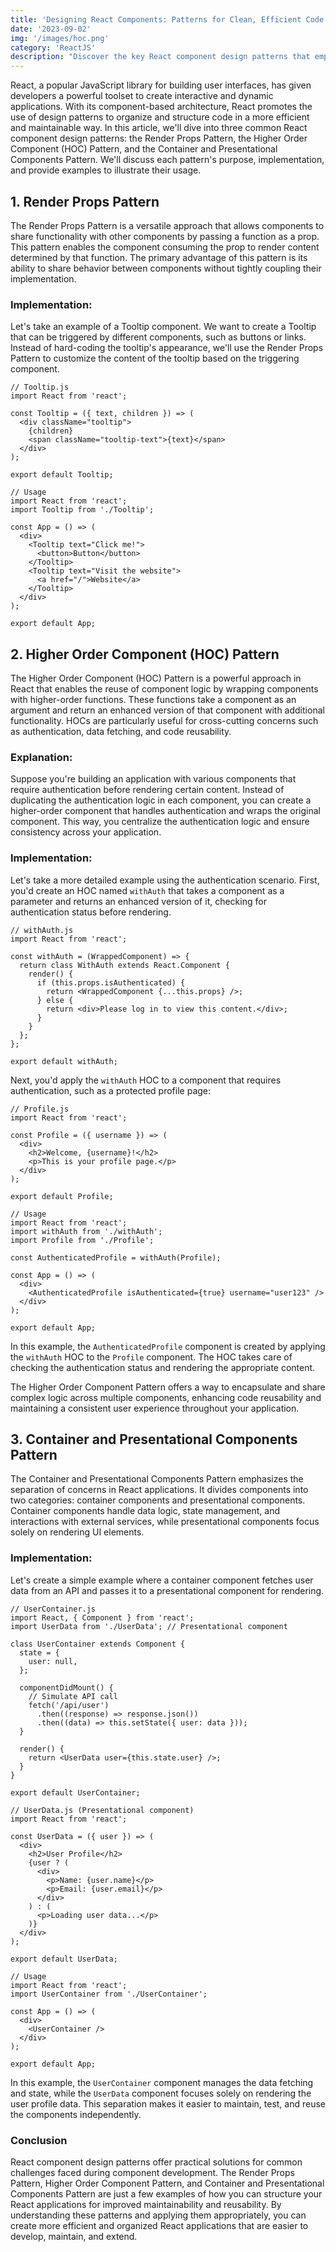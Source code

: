 ```yaml
---
title: 'Designing React Components: Patterns for Clean, Efficient Code'
date: '2023-09-02'
img: '/images/hoc.png'
category: 'ReactJS'
description: "Discover the key React component design patterns that empower developers to create more efficient, modular, and maintainable applications. From the versatile Render Props Pattern to the powerful Higher Order Component (HOC) Pattern, and the organized Container and Presentational Components Pattern, learn how to structure your React code for optimal performance and reusability. Dive into practical examples that showcase the benefits of each pattern, and elevate your React skills to craft applications that stand out in today's competitive development landscape."
---
```


React, a popular JavaScript library for building user interfaces, has given developers a powerful toolset to create interactive and dynamic applications. With its component-based architecture, React promotes the use of design patterns to organize and structure code in a more efficient and maintainable way. In this article, we'll dive into three common React component design patterns: the Render Props Pattern, the Higher Order Component (HOC) Pattern, and the Container and Presentational Components Pattern. We'll discuss each pattern's purpose, implementation, and provide examples to illustrate their usage.

## 1. Render Props Pattern

The Render Props Pattern is a versatile approach that allows components to share functionality with other components by passing a function as a prop. This pattern enables the component consuming the prop to render content determined by that function. The primary advantage of this pattern is its ability to share behavior between components without tightly coupling their implementation.

### Implementation:

Let's take an example of a Tooltip component. We want to create a Tooltip that can be triggered by different components, such as buttons or links. Instead of hard-coding the tooltip's appearance, we'll use the Render Props Pattern to customize the content of the tooltip based on the triggering component.

```
// Tooltip.js
import React from 'react';

const Tooltip = ({ text, children }) => (
  <div className="tooltip">
    {children}
    <span className="tooltip-text">{text}</span>
  </div>
);

export default Tooltip;

// Usage
import React from 'react';
import Tooltip from './Tooltip';

const App = () => (
  <div>
    <Tooltip text="Click me!">
      <button>Button</button>
    </Tooltip>
    <Tooltip text="Visit the website">
      <a href="/">Website</a>
    </Tooltip>
  </div>
);

export default App;
```

## 2. Higher Order Component (HOC) Pattern

The Higher Order Component (HOC) Pattern is a powerful approach in React that enables the reuse of component logic by wrapping components with higher-order functions. These functions take a component as an argument and return an enhanced version of that component with additional functionality. HOCs are particularly useful for cross-cutting concerns such as authentication, data fetching, and code reusability.

### Explanation:

Suppose you're building an application with various components that require authentication before rendering certain content. Instead of duplicating the authentication logic in each component, you can create a higher-order component that handles authentication and wraps the original component. This way, you centralize the authentication logic and ensure consistency across your application.

### Implementation:

Let's take a more detailed example using the authentication scenario. First, you'd create an HOC named `withAuth` that takes a component as a parameter and returns an enhanced version of it, checking for authentication status before rendering.

```
// withAuth.js
import React from 'react';

const withAuth = (WrappedComponent) => {
  return class WithAuth extends React.Component {
    render() {
      if (this.props.isAuthenticated) {
        return <WrappedComponent {...this.props} />;
      } else {
        return <div>Please log in to view this content.</div>;
      }
    }
  };
};

export default withAuth;
```

Next, you'd apply the `withAuth` HOC to a component that requires authentication, such as a protected profile page:

```
// Profile.js
import React from 'react';

const Profile = ({ username }) => (
  <div>
    <h2>Welcome, {username}!</h2>
    <p>This is your profile page.</p>
  </div>
);

export default Profile;

// Usage
import React from 'react';
import withAuth from './withAuth';
import Profile from './Profile';

const AuthenticatedProfile = withAuth(Profile);

const App = () => (
  <div>
    <AuthenticatedProfile isAuthenticated={true} username="user123" />
  </div>
);

export default App;
```

In this example, the `AuthenticatedProfile` component is created by applying the `withAuth` HOC to the `Profile` component. The HOC takes care of checking the authentication status and rendering the appropriate content.

The Higher Order Component Pattern offers a way to encapsulate and share complex logic across multiple components, enhancing code reusability and maintaining a consistent user experience throughout your application.

## 3. Container and Presentational Components Pattern

The Container and Presentational Components Pattern emphasizes the separation of concerns in React applications. It divides components into two categories: container components and presentational components. Container components handle data logic, state management, and interactions with external services, while presentational components focus solely on rendering UI elements.

### Implementation:

Let's create a simple example where a container component fetches user data from an API and passes it to a presentational component for rendering.

```
// UserContainer.js
import React, { Component } from 'react';
import UserData from './UserData'; // Presentational component

class UserContainer extends Component {
  state = {
    user: null,
  };

  componentDidMount() {
    // Simulate API call
    fetch('/api/user')
      .then((response) => response.json())
      .then((data) => this.setState({ user: data }));
  }

  render() {
    return <UserData user={this.state.user} />;
  }
}

export default UserContainer;

// UserData.js (Presentational component)
import React from 'react';

const UserData = ({ user }) => (
  <div>
    <h2>User Profile</h2>
    {user ? (
      <div>
        <p>Name: {user.name}</p>
        <p>Email: {user.email}</p>
      </div>
    ) : (
      <p>Loading user data...</p>
    )}
  </div>
);

export default UserData;

// Usage
import React from 'react';
import UserContainer from './UserContainer';

const App = () => (
  <div>
    <UserContainer />
  </div>
);

export default App;
```

In this example, the `UserContainer` component manages the data fetching and state, while the `UserData` component focuses solely on rendering the user profile data. This separation makes it easier to maintain, test, and reuse the components independently.

### Conclusion

React component design patterns offer practical solutions for common challenges faced during component development. The Render Props Pattern, Higher Order Component Pattern, and Container and Presentational Components Pattern are just a few examples of how you can structure your React applications for improved maintainability and reusability. By understanding these patterns and applying them appropriately, you can create more efficient and organized React applications that are easier to develop, maintain, and extend.
